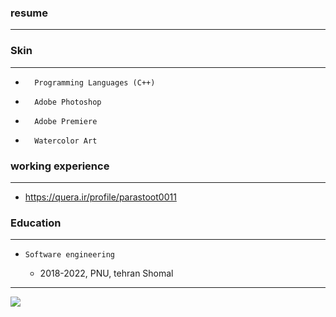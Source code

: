 ### resume
---
  


### Skin 
---
+       Programming Languages (C++)
+       Adobe Photoshop
+       Adobe Premiere
+       Watercolor Art

### working experience
---
+ https://quera.ir/profile/parastoot0011

### Education
---
+     Software engineering
    -   2018-2022, PNU, tehran Shomal

---
<img src="http://uupload.ir/files/iakn_19-05-19-22-02-18-217_deco.jpg">
